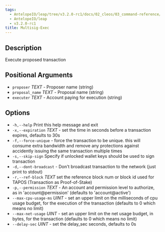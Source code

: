 ```yaml
---
tags:
  - AntelopeIO/leap/tree/v3.2.0-rc1/docs/02_cleos/03_command-reference/multisig/multisig-exec.md
  - AntelopeIO/leap
  - v3.2.0-rc1
title: Multisig-Exec
---
```

## Description

Execute proposed transaction

## Positional Arguments
- `proposer` _TEXT_ - Proposer name (string)
- `proposal_name` _TEXT_ - Proposal name (string)
- `executer` _TEXT_ - Account paying for execution (string)
## Options
- `-h,--help` Print this help message and exit
- `-x,--expiration` _TEXT_ - set the time in seconds before a transaction expires, defaults to 30s
- `-f,--force-unique` - force the transaction to be unique. this will consume extra bandwidth and remove any protections against accidently issuing the same transaction multiple times
- `-s,--skip-sign` Specify if unlocked wallet keys should be used to sign transaction
- `-d,--dont-broadcast` - Don't broadcast transaction to the network (just print to stdout)
- `-r,--ref-block` _TEXT_         set the reference block num or block id used for TAPOS (Transaction as Proof-of-Stake)
- `-p,--permission`  _TEXT_ - An account and permission level to authorize, as in 'account@permission' (defaults to 'account@active')
- `--max-cpu-usage-ms` _UINT_ - set an upper limit on the milliseconds of cpu usage budget, for the execution of the transaction (defaults to 0 which means no limit)
- `--max-net-usage` _UINT_ - set an upper limit on the net usage budget, in bytes, for the transaction (defaults to 0 which means no limit)
- `--delay-sec` _UINT_ - set the delay_sec seconds, defaults to 0s

